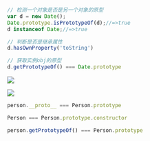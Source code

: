 ```javascript
// 检测一个对象是否是另一个对象的原型
var d = new Date();
Date.prototype.isPrototypeOf(d);//=>true
d instanceof Date;//=>true

// 判断是否是继承属性                                           
d.hasOwnProperty('toString')

// 获取实例obj的原型
d.getPrototypeOf() === Date.prototype
```

![](https://raw.githubusercontent.com/mqyqingfeng/Blog/master/Images/prototype5.png)

![](https://raw.githubusercontent.com/mqyqingfeng/Blog/master/Images/prototype2.png)

```javascript
person.__proto__ === Person.prototype

Person === Person.prototype.constructor

person.getPrototypeOf() === Person.prototype
```